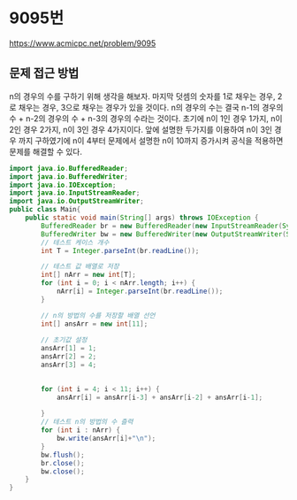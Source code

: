 # 9095번

https://www.acmicpc.net/problem/9095

## 문제 접근 방법
n의 경우의 수를 구하기 위해 생각을 해보자.
마지막 덧셈의 숫자를 1로 채우는 경우, 2로 채우는 경우, 3으로 채우는 경우가 있을 것이다.
n의 경우의 수는 결국 n-1의 경우의 수 + n-2의 경우의 수 + n-3의 경우의 수라는 것이다.
초기에 n이 1인 경우 1가지, n이 2인 경우 2가지, n이 3인 경우 4가지이다.
앞에 설명한 두가지를 이용하여 n이 3인 경우 까지 구하였기에 n이 4부터 문제에서 설명한 n이 10까지 증가시켜 공식을 
적용하면 문제를 해결할 수 있다.


```java
import java.io.BufferedReader;
import java.io.BufferedWriter;
import java.io.IOException;
import java.io.InputStreamReader;
import java.io.OutputStreamWriter;
public class Main{
    public static void main(String[] args) throws IOException {
        BufferedReader br = new BufferedReader(new InputStreamReader(System.in));
        BufferedWriter bw = new BufferedWriter(new OutputStreamWriter(System.out));
        // 테스트 케이스 개수
        int T = Integer.parseInt(br.readLine());

        // 테스트 값 배열로 저장
        int[] nArr = new int[T];
        for (int i = 0; i < nArr.length; i++) {
            nArr[i] = Integer.parseInt(br.readLine());
        }

        // n의 방법의 수를 저장할 배열 선언
        int[] ansArr = new int[11];
        
        // 초기값 설정
        ansArr[1] = 1;
        ansArr[2] = 2;
        ansArr[3] = 4;
        

        for (int i = 4; i < 11; i++) {
            ansArr[i] = ansArr[i-3] + ansArr[i-2] + ansArr[i-1];
            
        }
        // 테스트 n의 방법의 수 츨력
        for (int i : nArr) {
            bw.write(ansArr[i]+"\n");
        }
        bw.flush();
        br.close();
        bw.close();
    }
}
```